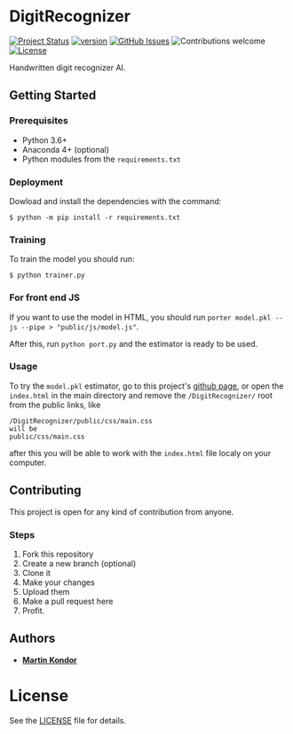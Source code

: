 # DigitRecognizer

[![Project Status](https://img.shields.io/badge/status-active-brightgreen.svg)](https://github.com/MartinKondor/DigitRecognizer/)
[![version](https://img.shields.io/badge/version-2019.07-brightgreen.svg)](https://github.com/MartinKondor/DigitRecognizer/)
[![GitHub Issues](https://img.shields.io/github/issues/MartinKondor/MovieRecommender.svg)](https://github.com/MartinKondor/DigitRecognizer/issues)
![Contributions welcome](https://img.shields.io/badge/contributions-welcome-blue.svg)
[![License](https://img.shields.io/badge/license-MIT-blue.svg)](https://opensource.org/licenses/MIT)

Handwritten digit recognizer AI.

## Getting Started

### Prerequisites

* Python 3.6+
* Anaconda 4+ (optional)
* Python modules from the `requirements.txt`

### Deployment

Dowload and install the dependencies with the command:

```
$ python -m pip install -r requirements.txt
```

### Training

To train the model you should run:

`$ python trainer.py`

### For front end JS

If you want to use the model in HTML, you should run `porter model.pkl --js --pipe > "public/js/model.js"`.

After this, run `python port.py` and the estimator is ready to be used.

### Usage

To try the `model.pkl` estimator, go to this project's [github page](https://github.com/MartinKondor/DigitRecognizer/),
or open the `index.html` in the main directory and remove the `/DigitRecognizer/` root from the public links, like 

```
/DigitRecognizer/public/css/main.css
will be 
public/css/main.css
```

after this you will be able to work with the `index.html` file localy on your computer. 

## Contributing

This project is open for any kind of contribution from anyone.

### Steps

1. Fork this repository
2. Create a new branch (optional)
3. Clone it
4. Make your changes
5. Upload them
6. Make a pull request here
7. Profit.

## Authors

* **[Martin Kondor](https://github.com/MartinKondor)**

# License

See the [LICENSE](LICENSE) file for details.

